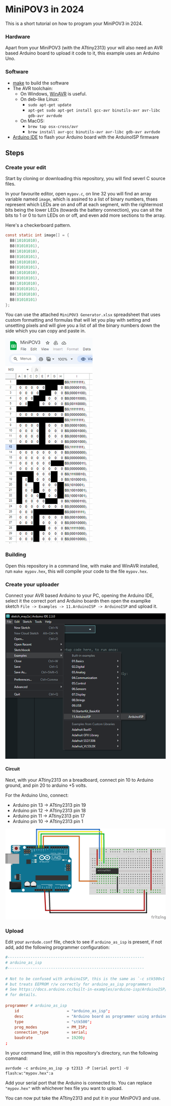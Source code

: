 # MiniPOV3 in 2024

This is a short tutorial on how to program your MiniPOV3 in 2024. 

### Hardware 

Apart from your MiniPOV3 (with the ATtiny2313) your will also need an AVR based Arduino board to upload it code to it, this example uses an Arduino Uno. 

### Software 
- [make](https://gnuwin32.sourceforge.net/packages/make.htm) to build the software 
- The AVR toolchain:
  - On Windows, [WinAVR](https://winavr.sourceforge.net/) is useful. 
  - On deb-like Linux:
    - `sudo apt-get update`
    - `apt-get sudo apt-get install gcc-avr binutils-avr avr-libc gdb-avr avrdude`
  - On MacOS:
    - `brew tap osx-cross/avr`
    - `brew install avr-gcc binutils-avr avr-libc gdb-avr avrdude`
- [Arduino IDE](https://www.arduino.cc/en/software) to flash your Arduino board with the ArduinoISP firmware 


## Steps 

### Create your edit

Start by cloning or downloading this repository, you will find severl C source files. 

In your favourite editor, open `mypov.c`, on line 32 you will find an array variable named `image`, which is assined to a list of binary numbers, thses represent which LEDs are on and off at each segment, with the rightermost bits being the lower LEDs (towards the battery connection), you can sit the bits to 1 or 0 to turn LEDs on or off, and even add more sections to the array. 

Here's a checkerboard pattern. 

```c
const static int image[] = {
  B8(10101010),
  B8(01010101),
  B8(10101010),
  B8(01010101),
  B8(10101010),
  B8(01010101),
  B8(10101010),
  B8(01010101),
  B8(10101010),
  B8(01010101),
  B8(10101010),
  B8(01010101)
};
```

You can use the attached `MiniPOV3 Generator.xlsx` spreadsheet that uses custom formatting and formulas that will let you play with setting and unsetting pixels and will give you a list of all the binary numbers down the side which you can copy and paste in. 

<img src="docs/googlesheet.png">

### Building 

Open this repository in a command line, with make and WinAVR installed, run `make mypov.hex`, this will compile your code to the file `mypov.hex`.


### Create your uploader 

Connect your AVR based Arduino to your PC, opening the Arduino IDE, select it the correct port and Arduino boardn then open the examplke sketch `File -> Examples -> 11.ArduinoISP -> ArduinoISP` and upload it. 

<img src="docs/ide.png">

#### Circuit 

Next, with your ATtiny2313 on a breadboard, connect pin 10 to Arduino ground, and pin 20 to arduino +5 volts. 

For the Arduino Uno, connect: 

- Arduino pin 13 -> ATtiny2313 pin 19
- Arduino pin 12 -> ATtiny2313 pin 18
- Arduino pin 11 -> ATtiny2313 pin 17
- Arduino pin 10 -> ATtiny2313 pin 1

<img src="docs/circuit.png">

### Upload

Edit your `avrdude.conf` file, check to see if `arduino_as_isp` is present, if not add, add the following programmer configuration:

```conf
#------------------------------------------------------------
# arduino_as_isp
#------------------------------------------------------------

# Not to be confused with arduinoISP, this is the same as `-c stk500v1`
# but treats EEPROM r/w correctly for arduino_as_isp programmers
# See https://docs.arduino.cc/built-in-examples/arduino-isp/ArduinoISP/
# for details.

programmer # arduino_as_isp
    id                     = "arduino_as_isp";
    desc                   = "Arduino board as programmer using arduino as ISP firmware";
    type                   = "stk500";
    prog_modes             = PM_ISP;
    connection_type        = serial;
    baudrate               = 19200;
;
```

In your command line, still in this repository's directory, run the following command:

```
avrdude -c arduino_as_isp -p t2313 -P [serial port] -U flash:w:"mypov.hex":a
```

Add your serial port that the Arduino is connected to. You can replace `"mypov.hex"` with whichever hex file you want to upload. 

You can now put take the ATtiny2313 and put it in your MiniPOV3 and use. 
